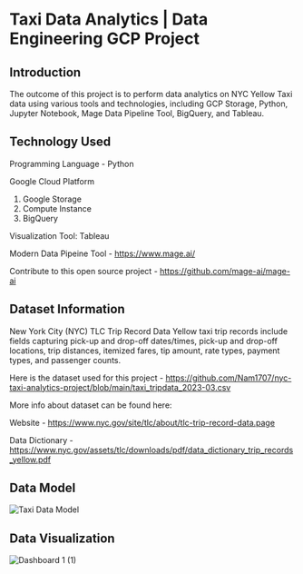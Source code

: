 # Taxi Data Analytics | Data Engineering GCP Project

## Introduction
The outcome of this project is to perform data analytics on NYC Yellow Taxi data using various tools and technologies, including GCP Storage, Python, Jupyter Notebook, Mage Data Pipeline Tool, BigQuery, and Tableau.

## Technology Used

Programming Language - Python

Google Cloud Platform

1. Google Storage
2. Compute Instance
3. BigQuery

Visualization Tool: Tableau

Modern Data Pipeine Tool - https://www.mage.ai/

Contribute to this open source project - https://github.com/mage-ai/mage-ai

## Dataset Information
New York City (NYC) TLC Trip Record Data Yellow taxi trip records include fields capturing pick-up and drop-off dates/times, pick-up and drop-off locations, trip distances, itemized fares, tip amount, rate types, payment types, and passenger counts.

Here is the dataset used for this project - https://github.com/Nam1707/nyc-taxi-analytics-project/blob/main/taxi_tripdata_2023-03.csv

More info about dataset can be found here:

Website - https://www.nyc.gov/site/tlc/about/tlc-trip-record-data.page

Data Dictionary - https://www.nyc.gov/assets/tlc/downloads/pdf/data_dictionary_trip_records_yellow.pdf

## Data Model
![Taxi Data Model](https://github.com/Nam1707/nyc-taxi-analytics-project/assets/91571163/871641d0-b42c-419a-933e-c629d9a1396d)

## Data Visualization

![Dashboard 1 (1)](https://github.com/Nam1707/nyc-taxi-analytics-project/assets/91571163/260fe130-be08-4334-b670-3504f927c1d8)

